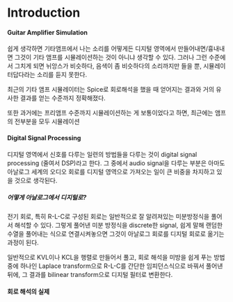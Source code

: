 # Introduction

#### Guitar Amplifier Simulation

쉽게 생각하면 기타앰프에서 나는 소리를 어떻게든 디지털 영역에서 만들어내면/흉내내면 그것이 기타 앰프를 시뮬레이션하는 것이 아니냐 생각할 수 있다. 그러나 그런 수준에서 그치게 되면 뉘앙스가 비슷하다, 음색이 좀 비슷하다의 소리까지만 들을 뿐, 시뮬레이터답다라는 소리를 듣지 못한다.

최근의 기타 앰프 시뮬레이터는 Spice로 회로해석을 했을 때 얻어지는 결과와 거의 유사한 결과를 얻는 수준까지 정확해졌다.

또한 과거에는 프리앰프 수준까지 시뮬레이션하는 게 보통이었다고 하면, 최근에는 앰프의 전부분을 모두 시뮬레이션

#### Digital Signal Processing

디지털 영역에서 신호를 다루는 일련의 방법들을 다루는 것이 digital signal processing (줄여서 DSP)라고 한다. 그 중에서 audio signal을 다루는 부분은 아마도 아날로그 세계의 오디오 회로를 디지털 영역으로 가져오는 일이 큰 비중을 차지하고 있을 것으로 생각된다.

##### 어떻게 아날로그에서 디지털로?

전기 회로, 특히 R-L-C로 구성된 회로는 일반적으로 잘 알려져있는 미분방정식을 풀어서 해석할 수 있다. 그렇게 풀어낸 미분 방정식을 discrete한 signal, 쉽게 말해 랜덤한 수열을 풀어내는 식으로 연결시켜놓으면 그것이 아날로그 회로를 디지털 회로로 옮기는 과정이 된다.

일반적으로 KVL이나 KCL을 행렬로 만들어서 풀고, 회로 해석을 미방을 쉽게 푸는 방법 중에 하나인 Laplace transform으로 R-L-C를 간단한 임피던스식으로 바꿔서 풀어낸 뒤에, 그 결과를 bilinear transform으로 디지털 필터로 변환한다.

#### 회로 해석의 실제






